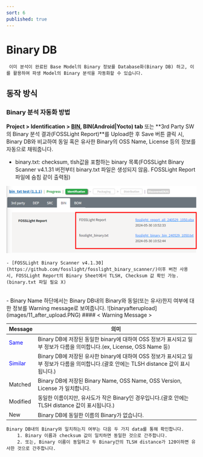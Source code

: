 ```yaml
---
sort: 6
published: true
---
```

# Binary DB
```note
 이미 분석이 완료된 Base Model의 Binary 정보를 Database화(Binary DB) 하고, 이를 활용하여 파생 Model의 Binary 분석을 자동화할 수 있습니다.
```

## 동작 방식
### Binary 분석 자동화 방법

**Project > Identification > [BIN](https://fosslight.org/hub-guide/tutorial/1_project.html#2-4-bin-tab), BIN(Android|Yocto) tab** 또는 **3rd Party SW의 Binary 분석 결과(FOSSLight Report)**를 Upload한 후 Save 버튼 클릭 시, Binary DB와 비교하여 동일 혹은 유사한 Binary의 OSS Name, License 등의 정보를 자동으로 채워줍니다. 
-  binary.txt: checksum, tlsh값을 포함하는 binary 목록(FOSSLight Binary Scanner v4.1.31 버전부터 binary.txt 파일은 생성되지 않음. FOSSLight Report 파일에 숨침 같이 출력됨)

![binarytxt](images/11_upload_binary_txt.PNG)
<br>
```note
- [FOSSLight Binary Scanner v4.1.30](https://github.com/fosslight/fosslight_binary_scanner/)이후 버전 사용 시, FOSSLight Report의 Binary Sheet에서 TLSH, Checksum 값 확인 가능. (binary.txt 파일 필요 X)
```

<br>
- Binary Name 하단에서는 Binary DB내의 Binary와 동일(또는 유사)한지 여부에 대한 정보를 Warning message로 보여줍니다.
![binaryafterupload](images/11_after_upload.PNG)
#### < Warning Message >

| Message | 의미 |
|---------|------|
|<span style="color:#0000FF">Same</span>| Binary DB에 저장된 동일한 binary에 대하여 OSS 정보가 표시되고 일부 정보가 다름을 의미합니다.(ex, License, OSS Name 등)|
|<span style="color:#0000FF">Similar</span>| Binary DB에 저장된 유사한 binary에 대하여 OSS 정보가 표시되고 일부 정보가 다름을 의미합니다.(괄호 안에는 TLSH distance 값이 표시됩니다.)|
|Matched|Binary DB에 저장된 Binary Name, OSS Name, OSS Version, License 가 일치합니다.|
|Modified| 동일한 이름이지만, 유사도가 작은 Binary인 경우입니다.(괄호 안에는 TLSH distance 값이 표시됩니다.)|
|New|Binary DB에 동일한 이름의 Binary가 없습니다. |


```note
Binary DB내의 Binary와 일치하는지 여부는 다음 두 가지 data를 통해 확인합니다.    
    1. Binary 이름과 checksum 값이 일치하면 동일한 것으로 간주합니다.    
    2. 또는, Binary 이름이 동일하고 두 Binary간의 TLSH distance가 120이하면 유사한 것으로 간주합니다.    
```
